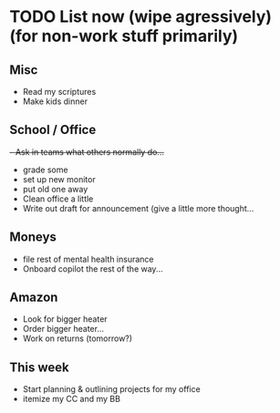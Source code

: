 # TODO List now (wipe agressively) (for non-work stuff primarily)

## Misc
- Read my scriptures
- Make kids dinner

## School / Office
~~- Ask in teams what others normally do...~~
- grade some
- set up new monitor 
- put old one away
- Clean office a little
- Write out draft for announcement (give a little more thought... 

## Moneys
<!-- - Transfer moneys  -->
<!-- - Pay Tithing -->
<!-- - pay bills -->
- file rest of mental health insurance
- Onboard copilot the rest of the way...

## Amazon
- Look for bigger heater
- Order bigger heater...
- Work on returns (tomorrow?)
<!-- - Contact amazon about getting credit for the 2 late items... -->


## This week
- Start planning & outlining projects for my office
- itemize my CC and my BB
